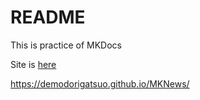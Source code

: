 # README
This is practice of MKDocs

Site is [here](https://demodorigatsuo.github.io/MKNews/)

https://demodorigatsuo.github.io/MKNews/

